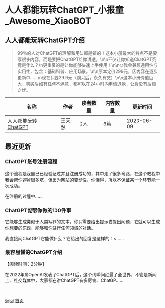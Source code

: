 # 人人都能玩转ChatGPT_小报童_Awesome_XiaoBOT

## 人人都能玩转ChatGPT介绍
> 99%的人对ChatGPT的理解和用法都是错的！这本小册最大的特点不是要写很多内容，而是要把ChatGPT给你讲透。\n\n不仅让你知道ChatGPT究竟是什么？\n更重要的是让你能够快速上手使用！\n\n◎我会兼顾通用性与实用性，包含：基础科普、应用场景。\n\n原本定价299元，因内容在逐步更新中……\n现在只要29.9元（购买后，永久有效）\n\n这本小册价值巨大，购买后如有任何不满意，都可以在24小时内申请退款，让你没有后顾之忧。  
  


|名称|作者|读者数量|内容数量|更新时间|
|---|---|---|---|---|
|[人人都能玩转ChatGPT](https://xiaobot.net/p/playwithai?refer=0b133df9-27dc-423b-8101-639049001c13)|王天然|2人|3篇|2023-06-09|

## 最近更新
### ChatGPT账号注册流程

这个流程是我自己已经验证过并且注册成功的，其中走了很多弯路，在这个教程中我会帮你避掉很多坑，但因为网站的变动性，你懂得，所以不保证某一个环节能一次成功。

在注册的过程中......

### ChatGPT能帮你做的100件事

它能够生成类似于人类写作的文本，你只需要给出提示或提出问题，它就可以生成你想要的东西，能够和你进行任何领域的对话。

我直接问ChatGPT它能做什么？它给出的回复是这样的：<......

### 最容易懂的ChatGPT介绍

【阅读时间：2分钟】

在2022年尾OpenAI发表了ChatGPT后，这个词瞬间红遍了全世界，不管是新闻上、社交媒体中，大家都在讲ChatGPT有多厉害、ChatGP......


<a href="https://github.com/Reno9527/awesome-xiaobot" style="color: white; text-decoration: none;">awesome-xiaobot</a>

返回 [首页](../README.md)
